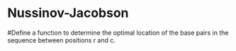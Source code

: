 # Nussinov-Jacobson
  #Define a function to determine the optimal location of the base pairs in the sequence between positions r and c.
